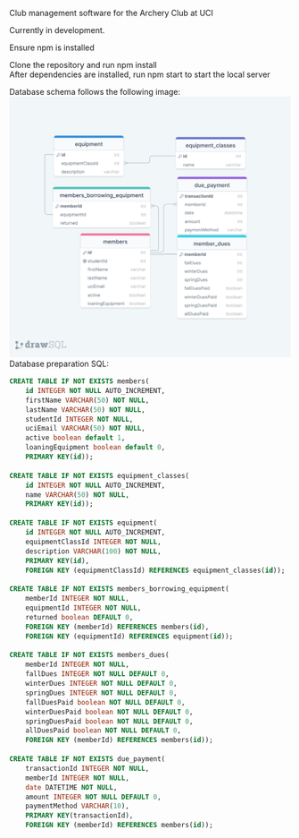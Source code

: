 
Club management software for the Archery Club at UCI

Currently in development.

Ensure npm is installed 

Clone the repository and run npm install \
After dependencies are installed, run npm start to start the local server

Database schema follows the following image: ![](/info/Archery%20Club%20Manager%20Schema.png)
Database preparation SQL:
```sql
CREATE TABLE IF NOT EXISTS members(
	id INTEGER NOT NULL AUTO_INCREMENT,
	firstName VARCHAR(50) NOT NULL,
	lastName VARCHAR(50) NOT NULL,
	studentId INTEGER NOT NULL,
	uciEmail VARCHAR(50) NOT NULL,
	active boolean default 1,
	loaningEquipment boolean default 0,
	PRIMARY KEY(id));

CREATE TABLE IF NOT EXISTS equipment_classes(
	id INTEGER NOT NULL AUTO_INCREMENT,
	name VARCHAR(50) NOT NULL,
	PRIMARY KEY(id));

CREATE TABLE IF NOT EXISTS equipment(
	id INTEGER NOT NULL AUTO_INCREMENT,
	equipmentClassId INTEGER NOT NULL,
	description VARCHAR(100) NOT NULL,
	PRIMARY KEY(id),
	FOREIGN KEY (equipmentClassId) REFERENCES equipment_classes(id));

CREATE TABLE IF NOT EXISTS members_borrowing_equipment(
	memberId INTEGER NOT NULL,
	equipmentId INTEGER NOT NULL,
	returned boolean DEFAULT 0,
	FOREIGN KEY (memberId) REFERENCES members(id),
	FOREIGN KEY (equipmentId) REFERENCES equipment(id));

CREATE TABLE IF NOT EXISTS members_dues(
	memberId INTEGER NOT NULL,
	fallDues INTEGER NOT NULL DEFAULT 0,
	winterDues INTEGER NOT NULL DEFAULT 0,
	springDues INTEGER NOT NULL DEFAULT 0,
	fallDuesPaid boolean NOT NULL DEFAULT 0,
	winterDuesPaid boolean NOT NULL DEFAULT 0,
	springDuesPaid boolean NOT NULL DEFAULT 0,
	allDuesPaid boolean NOT NULL DEFAULT 0,
	FOREIGN KEY (memberId) REFERENCES members(id));

CREATE TABLE IF NOT EXISTS due_payment(
	transactionId INTEGER NOT NULL,
	memberId INTEGER NOT NULL,
	date DATETIME NOT NULL,
	amount INTEGER NOT NULL DEFAULT 0,
	paymentMethod VARCHAR(10),
	PRIMARY KEY(transactionId),
	FOREIGN KEY (memberId) REFERENCES members(id));
```
